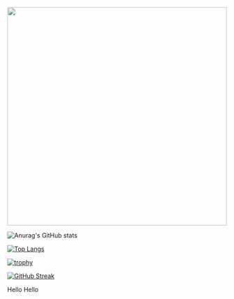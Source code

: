 <img src="https://media.giphy.com/media/llarwdtFqG63IlqUR1/giphy.gif" width="100%" height="500px"/>


![Anurag's GitHub stats](https://github-readme-stats.vercel.app/api?username=SiddharthMathurDeveloper&show_icons=true&theme=radical)


[![Top Langs](https://github-readme-stats.vercel.app/api/top-langs/?username=SiddharthMathurDeveloper&layout=pie)](https://github.com/anuraghazra/github-readme-stats)

[![trophy](https://github-profile-trophy.vercel.app/?username=SiddharthMathurDeveloper&theme=darkhub&no-frame=true)](https://github.com/ryo-ma/github-profile-trophy)


[![GitHub Streak](https://github-readme-streak-stats.herokuapp.com/?user=SiddharthMathurDeveloper)](https://git.io/streak-stats)


Hello Hello
